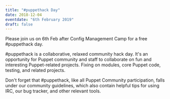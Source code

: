 ```yaml
---
title: "#puppethack Day"
date: 2018-12-04
eventdate: "6th February 2019"
draft: false
---
```

Please join us on 6th Feb after Config Management Camp for a free #puppethack day. 

\#puppethack is a collaborative, relaxed community hack day. It's an opportunity for Puppet community and staff to 
collaborate on fun and interesting Puppet-related projects. Fixing on modules, core Puppet code, testing, and related 
projects.

Don't forget that #puppethack, like all Puppet Community participation, falls under our community guidelines, which also 
contain helpful tips for using IRC, our bug tracker, and other relevant tools.
